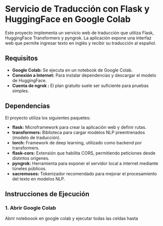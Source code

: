 # Servicio de Traducción con Flask y HuggingFace en Google Colab

Este proyecto implementa un servicio web de traducción que utiliza Flask, HuggingFace Transformers y pyngrok. La aplicación expone una interfaz web que permite ingresar texto en inglés y recibir su traducción al español.

## Requisitos

- **Google Colab:** Se ejecuta en un notebook de Google Colab.
- **Conexión a Internet:** Para instalar dependencias y descargar el modelo de HuggingFace.
- **Cuenta de ngrok :** El plan gratuito suele ser suficiente para pruebas simples.

## Dependencias

El proyecto utiliza los siguientes paquetes:
- **flask:** Microframework para crear la aplicación web y definir rutas.
- **transformers:** Biblioteca para cargar modelos NLP preentrenados (modelo de traducción).
- **torch:** Framework de deep learning, utilizado como backend por transformers.
- **flask-cors:** Extensión que habilita CORS, permitiendo peticiones desde distintos orígenes.
- **pyngrok:** Herramienta para exponer el servidor local a internet mediante túneles públicos.
- **sacremoses:** Tokenizador recomendado para mejorar el procesamiento del texto en modelos NLP.

## Instrucciones de Ejecución

### 1. Abrir Google Colab

Abrir noteboook en google colab y ejecutar todas las celdas hasta

